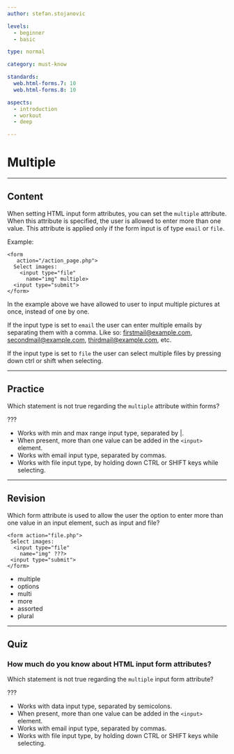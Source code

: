 ```yaml
---
author: stefan.stojanovic

levels:
  - beginner
  - basic

type: normal

category: must-know

standards:
  web.html-forms.7: 10
  web.html-forms.8: 10

aspects:
  - introduction
  - workout
  - deep

---
```

# Multiple
---
## Content

When setting HTML input form attributes, you can set the `multiple` attribute. When this attribute is specified, the user is allowed to enter more than one value. This attribute is applied only if the form input is of type `email` or `file`.

Example:
```
<form
   action="/action_page.php">
  Select images:
    <input type="file"
      name="img" multiple>
  <input type="submit">
</form>
```

In the example above we have allowed to user to input multiple pictures at once, instead of one by one.

If the input type is set to `email` the user can enter multiple emails by separating them with a comma. Like so: firstmail@example.com, secondmail@example.com, thirdmail@example.com, etc.

If the input type is set to `file` the user can select multiple files by pressing down ctrl or shift when selecting.

---
## Practice

Which statement is not true regarding the `multiple` attribute within forms?

???

* Works with min and max range input type, separated by |.
* When present, more than one value can be added in the `<input>` element.
* Works with email input type, separated by commas.
* Works with file input type, by holding down CTRL or SHIFT keys while selecting.

---
## Revision

Which form attribute is used to allow the user the option to enter more than one value in an input element, such as input and file?

```
<form action="file.php">
 Select images:
  <input type="file"
    name="img" ???>
 <input type="submit">
</form>
```

* multiple
* options
* multi
* more
* assorted
* plural

---
## Quiz

### How much do you know about HTML input form attributes?

Which statement is not true regarding the `multiple` input form attribute?

???

* Works with data input type, separated by semicolons.
* When present, more than one value can be added in the `<input>` element.
* Works with email input type, separated by commas.
* Works with file input type, by holding down CTRL or SHIFT keys while selecting.
